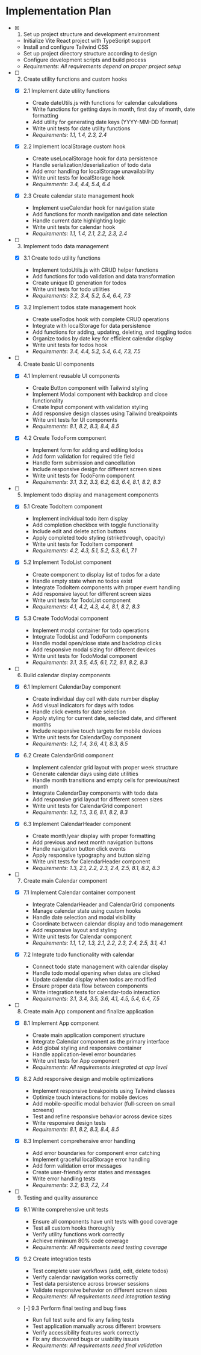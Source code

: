 # Implementation Plan

- [x] 1. Set up project structure and development environment




  - Initialize Vite React project with TypeScript support
  - Install and configure Tailwind CSS
  - Set up project directory structure according to design
  - Configure development scripts and build process
  - _Requirements: All requirements depend on proper project setup_

- [ ] 2. Create utility functions and custom hooks
  - [x] 2.1 Implement date utility functions



    - Create dateUtils.js with functions for calendar calculations
    - Write functions for getting days in month, first day of month, date formatting
    - Add utility for generating date keys (YYYY-MM-DD format)
    - Write unit tests for date utility functions
    - _Requirements: 1.1, 1.4, 2.3, 2.4_
  
  - [x] 2.2 Implement localStorage custom hook



    - Create useLocalStorage hook for data persistence
    - Handle serialization/deserialization of todo data
    - Add error handling for localStorage unavailability
    - Write unit tests for localStorage hook
    - _Requirements: 3.4, 4.4, 5.4, 6.4_
  
  - [x] 2.3 Create calendar state management hook



    - Implement useCalendar hook for navigation state
    - Add functions for month navigation and date selection
    - Handle current date highlighting logic
    - Write unit tests for calendar hook
    - _Requirements: 1.1, 1.4, 2.1, 2.2, 2.3, 2.4_

- [ ] 3. Implement todo data management
  - [x] 3.1 Create todo utility functions



    - Implement todoUtils.js with CRUD helper functions
    - Add functions for todo validation and data transformation
    - Create unique ID generation for todos
    - Write unit tests for todo utilities
    - _Requirements: 3.2, 3.4, 5.2, 5.4, 6.4, 7.3_
  
  - [x] 3.2 Implement todos state management hook



    - Create useTodos hook with complete CRUD operations
    - Integrate with localStorage for data persistence
    - Add functions for adding, updating, deleting, and toggling todos
    - Organize todos by date key for efficient calendar display
    - Write unit tests for todos hook
    - _Requirements: 3.4, 4.4, 5.2, 5.4, 6.4, 7.3, 7.5_

- [ ] 4. Create basic UI components
  - [x] 4.1 Implement reusable UI components



    - Create Button component with Tailwind styling
    - Implement Modal component with backdrop and close functionality
    - Create Input component with validation styling
    - Add responsive design classes using Tailwind breakpoints
    - Write unit tests for UI components
    - _Requirements: 8.1, 8.2, 8.3, 8.4, 8.5_
  
  - [x] 4.2 Create TodoForm component



    - Implement form for adding and editing todos
    - Add form validation for required title field
    - Handle form submission and cancellation
    - Include responsive design for different screen sizes
    - Write unit tests for TodoForm component
    - _Requirements: 3.1, 3.2, 3.3, 6.2, 6.3, 6.4, 8.1, 8.2, 8.3_

- [ ] 5. Implement todo display and management components
  - [x] 5.1 Create TodoItem component


    - Implement individual todo item display
    - Add completion checkbox with toggle functionality
    - Include edit and delete action buttons
    - Apply completed todo styling (strikethrough, opacity)
    - Write unit tests for TodoItem component
    - _Requirements: 4.2, 4.3, 5.1, 5.2, 5.3, 6.1, 7.1_
  
  - [x] 5.2 Implement TodoList component


    - Create component to display list of todos for a date
    - Handle empty state when no todos exist
    - Integrate TodoItem components with proper event handling
    - Add responsive layout for different screen sizes
    - Write unit tests for TodoList component
    - _Requirements: 4.1, 4.2, 4.3, 4.4, 8.1, 8.2, 8.3_
  
  - [x] 5.3 Create TodoModal component



    - Implement modal container for todo operations
    - Integrate TodoList and TodoForm components
    - Handle modal open/close state and backdrop clicks
    - Add responsive modal sizing for different devices
    - Write unit tests for TodoModal component
    - _Requirements: 3.1, 3.5, 4.5, 6.1, 7.2, 8.1, 8.2, 8.3_

- [ ] 6. Build calendar display components
  - [x] 6.1 Implement CalendarDay component


    - Create individual day cell with date number display
    - Add visual indicators for days with todos
    - Handle click events for date selection
    - Apply styling for current date, selected date, and different months
    - Include responsive touch targets for mobile devices
    - Write unit tests for CalendarDay component
    - _Requirements: 1.2, 1.4, 3.6, 4.1, 8.3, 8.5_
  
  - [x] 6.2 Create CalendarGrid component


    - Implement calendar grid layout with proper week structure
    - Generate calendar days using date utilities
    - Handle month transitions and empty cells for previous/next month
    - Integrate CalendarDay components with todo data
    - Add responsive grid layout for different screen sizes
    - Write unit tests for CalendarGrid component
    - _Requirements: 1.2, 1.5, 3.6, 8.1, 8.2, 8.3_
  
  - [x] 6.3 Implement CalendarHeader component



    - Create month/year display with proper formatting
    - Add previous and next month navigation buttons
    - Handle navigation button click events
    - Apply responsive typography and button sizing
    - Write unit tests for CalendarHeader component
    - _Requirements: 1.3, 2.1, 2.2, 2.3, 2.4, 2.5, 8.1, 8.2, 8.3_

- [ ] 7. Create main Calendar component
  - [x] 7.1 Implement Calendar container component




    - Integrate CalendarHeader and CalendarGrid components
    - Manage calendar state using custom hooks
    - Handle date selection and modal visibility
    - Coordinate between calendar display and todo management
    - Add responsive layout and styling
    - Write unit tests for Calendar component
    - _Requirements: 1.1, 1.2, 1.3, 2.1, 2.2, 2.3, 2.4, 2.5, 3.1, 4.1_
  
  - [x] 7.2 Integrate todo functionality with calendar




    - Connect todo state management with calendar display
    - Handle todo modal opening when dates are clicked
    - Update calendar display when todos are modified
    - Ensure proper data flow between components
    - Write integration tests for calendar-todo interaction
    - _Requirements: 3.1, 3.4, 3.5, 3.6, 4.1, 4.5, 5.4, 6.4, 7.5_

- [ ] 8. Create main App component and finalize application
  - [x] 8.1 Implement App component


    - Create main application component structure
    - Integrate Calendar component as the primary interface
    - Add global styling and responsive container
    - Handle application-level error boundaries
    - Write unit tests for App component
    - _Requirements: All requirements integrated at app level_
  
  - [x] 8.2 Add responsive design and mobile optimizations


    - Implement responsive breakpoints using Tailwind classes
    - Optimize touch interactions for mobile devices
    - Add mobile-specific modal behavior (full-screen on small screens)
    - Test and refine responsive behavior across device sizes
    - Write responsive design tests
    - _Requirements: 8.1, 8.2, 8.3, 8.4, 8.5_
  
  - [x] 8.3 Implement comprehensive error handling










    - Add error boundaries for component error catching
    - Implement graceful localStorage error handling
    - Add form validation error messages
    - Create user-friendly error states and messages
    - Write error handling tests
    - _Requirements: 3.2, 6.3, 7.2, 7.4_

- [ ] 9. Testing and quality assurance
  - [x] 9.1 Write comprehensive unit tests






    - Ensure all components have unit tests with good coverage
    - Test all custom hooks thoroughly
    - Verify utility functions work correctly
    - Achieve minimum 80% code coverage
    - _Requirements: All requirements need testing coverage_
  
  - [x] 9.2 Create integration tests


    - Test complete user workflows (add, edit, delete todos)
    - Verify calendar navigation works correctly
    - Test data persistence across browser sessions
    - Validate responsive behavior on different screen sizes
    - _Requirements: All requirements need integration testing_
  
  - [-] 9.3 Perform final testing and bug fixes



    - Run full test suite and fix any failing tests
    - Test application manually across different browsers
    - Verify accessibility features work correctly
    - Fix any discovered bugs or usability issues
    - _Requirements: All requirements need final validation_